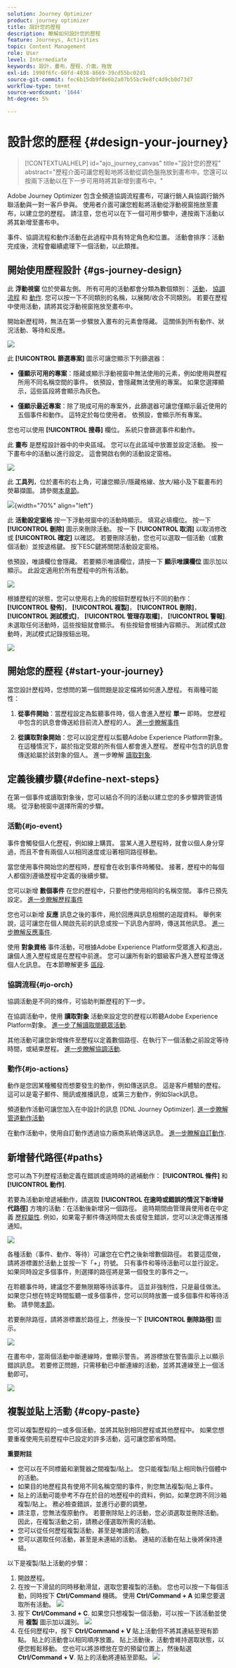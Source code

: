 ```yaml
---
solution: Journey Optimizer
product: journey optimizer
title: 設計您的歷程
description: 瞭解如何設計您的歷程
feature: Journeys, Activities
topic: Content Management
role: User
level: Intermediate
keywords: 設計，畫布，歷程，介面，拖放
exl-id: 1998f6fc-60fd-4038-8669-39cd55bc02d1
source-git-commit: fec6b15db9f8e6b2a07b55bc9e8fc4d9cb0d73d7
workflow-type: tm+mt
source-wordcount: '1644'
ht-degree: 5%

---
```


# 設計您的歷程 {#design-your-journey}

>[!CONTEXTUALHELP]
>id="ajo_journey_canvas"
>title="設計您的歷程"
>abstract="歷程介面可讓您輕鬆地將活動從調色盤拖放到畫布中。您還可以按兩下活動以在下一步可用時將其新增到畫布中。"

Adobe Journey Optimizer 包含全頻道協調流程畫布，可讓行銷人員協調行銷外聯活動與一對一客戶參與。 使用者介面可讓您輕鬆將活動從浮動視窗拖放至畫布，以建立您的歷程。 請注意，您也可以在下一個可用步驟中，連按兩下活動以將其新增至畫布中。

事件、協調流程和動作活動在此過程中具有特定角色和位置。 活動會排序：活動完成後，流程會繼續處理下一個活動，以此類推。

## 開始使用歷程設計 {#gs-journey-design}

此 **浮動視窗** 位於熒幕左側。 所有可用的活動都會分類為數個類別： [活動](#jo-event)， [協調流程](#jo-orch) 和 [動作](#jo-actions). 您可以按一下不同類別的名稱，以展開/收合不同類別。 若要在歷程中使用活動，請將其從浮動視窗拖放至畫布中。

開始新歷程時，無法在第一步驟放入畫布的元素會隱藏。 這關係到所有動作、狀況活動、等待和反應。

![](assets/journey38.png)

此 **[!UICONTROL 篩選專案]** 圖示可讓您顯示下列篩選器：

* **僅顯示可用的專案**：隱藏或顯示浮動視窗中無法使用的元素，例如使用與歷程所用不同名稱空間的事件。 依預設，會隱藏無法使用的專案。 如果您選擇顯示，這些區段將會顯示為灰色。

* **僅顯示最近專案**：除了現成可用的專案外，此篩選器可讓您僅顯示最近使用的五個事件和動作。 這特定於每位使用者。 依預設，會顯示所有專案。

您也可以使用 **[!UICONTROL 搜尋]** 欄位。 系統只會篩選事件和動作。

此 **畫布** 是歷程設計器中的中央區域。 您可以在此區域中放置並設定活動。 按一下畫布中的活動以進行設定。 這會開啟右側的活動設定窗格。

![](assets/journey39.png)

此 **工具列**，位於畫布的右上角，可讓您顯示/隱藏格線、放大/縮小及下載畫布的熒幕擷圖。 請參閱[本章節](../building-journeys/journey-properties.md#timeout_and_error)。

<!--and show/hide timeout and error paths-->

![](assets/toolbar.png){width="70%" align="left"}

此 **活動設定窗格** 按一下浮動視窗中的活動時顯示。 填寫必填欄位。 按一下 **[!UICONTROL 刪除]** 圖示來刪除活動。 按一下 **[!UICONTROL 取消]** 以取消修改或 **[!UICONTROL 確定]** 以確認。 若要刪除活動，您也可以選取一個活動（或數個活動）並按退格鍵。 按下ESC鍵將關閉活動設定窗格。

依預設，唯讀欄位會隱藏。 若要顯示唯讀欄位，請按一下 **顯示唯讀欄位** 圖示加以顯示。 此設定適用於所有歷程中的所有活動。

![](assets/journey59bis.png)

根據歷程的狀態，您可以使用右上角的按鈕對歷程執行不同的動作： **[!UICONTROL 發佈]**， **[!UICONTROL 複製]**， **[!UICONTROL 刪除]**， **[!UICONTROL 測試模式]**， **[!UICONTROL 管理存取權]**， **[!UICONTROL 警報]**. 未選取任何活動時，這些按鈕就會顯示。 有些按鈕會根據內容顯示。 測試模式啟動時，測試模式記錄按鈕出現。

![](assets/journey41.png)

## 開始您的歷程 {#start-your-journey}

當您設計歷程時，您想問的第一個問題是設定檔將如何進入歷程。 有兩種可能性：

1. **從事件開始**：當歷程設定為監聽事件時，個人會進入歷程 **單一** 即時。 您歷程中包含的訊息會傳送給目前流入歷程的人。 [進一步瞭解事件](../event/about-events.md)

1. **從讀取對象開始**：您可以設定歷程以監聽Adobe Experience Platform對象。 在這種情況下，屬於指定受眾的所有個人都會進入歷程。 歷程中包含的訊息會傳送給屬於該對象的個人。 進一步瞭解 [讀取對象](read-audience.md).

## 定義後續步驟{#define-next-steps}

在第一個事件或讀取對象後，您可以結合不同的活動以建立您的多步驟跨管道情境。 從浮動視窗中選擇所需的步驟。

### 活動{#jo-event}

事件會觸發個人化歷程，例如線上購買。 當某人進入歷程時，就會以個人身分穿過，而且不會有兩個人以相同速度或沿著相同路徑移動。

當您使用事件開始您的歷程時，歷程會在收到事件時觸發。 接著，歷程中的每個人都個別遵循歷程中定義的後續步驟。

您可以新增 **數個事件** 在您的歷程中，只要他們使用相同的名稱空間。 事件已預先設定。 [進一步瞭解歷程事件](about-journey-activities.md#event-activities)

您也可以新增 **反應** 訊息之後的事件，用於回應與訊息相關的追蹤資料。 舉例來說，這可讓您在個人開啟先前的訊息或按一下訊息內部時，傳送其他訊息。 [進一步瞭解反應事件](reaction-events.md).

使用 **對象資格** 事件活動，可根據Adobe Experience Platform受眾進入和退出，讓個人進入歷程或是在歷程中前進。 您可以讓所有新的銀級客戶進入歷程並傳送個人化訊息。 在本節瞭解更多 [區段](audience-qualification-events.md).

### 協調流程{#jo-orch}

協調活動是不同的條件，可協助判斷歷程的下一步。

在協調活動中，使用 **讀取對象** 活動來設定您的歷程以聆聽Adobe Experience Platform對象。 [進一步了解讀取閱聽眾活動](read-audience.md).

其他活動可讓您新增條件至歷程以定義數個路徑、在執行下一個活動之前設定等待時間，或結束歷程。 [進一步瞭解協調活動](about-journey-activities.md#orchestration-activities).

### 動作{#jo-actions}

動作是您因某種觸發而想要發生的動作，例如傳送訊息。 這是客戶體驗的歷程。 這可以是電子郵件、簡訊或推播訊息，或第三方動作，例如Slack訊息。

頻道動作活動可讓您加入在中設計的訊息 [!DNL Journey Optimizer]. [進一步瞭解管道動作活動](journeys-message.md)

在動作活動中，使用自訂動作透過協力廠商系統傳送訊息。 [進一步瞭解自訂動作](about-journey-activities.md#action-activities).

## 新增替代路徑{#paths}

您可以為下列歷程活動定義在錯誤或逾時時的遞補動作： **[!UICONTROL 條件]** 和 **[!UICONTROL 動作]**.

若要為活動新增遞補動作，請選取 **[!UICONTROL 在逾時或錯誤的情況下新增替代路徑]** 方塊的活動：在活動後新增另一個路徑。 逾時期間由管理員使用者在中定義 [歷程屬性](../building-journeys/journey-properties.md). 例如，如果電子郵件傳送時間太長或發生錯誤，您可以決定傳送推播通知。

![](assets/journey42.png)

各種活動（事件、動作、等待）可讓您在它們之後新增數個路徑。 若要這麼做，請將游標置於活動上並按一下「+」符號。 只有事件和等待活動可以並行設定。 如果同時設定多個事件，則選擇的路徑將是第一個發生的事件之一。

在聆聽事件時，建議您不要無限期等待該事件。 這並非強制性，只是最佳做法。 如果您只想在特定時間監聽一或多個事件，您可以同時放置一或多個事件和等待活動。 請參閱[本節](../building-journeys/general-events.md#events-specific-time)。

若要刪除路徑，請將游標置於路徑上，然後按一下 **[!UICONTROL 刪除路徑]** 圖示。

![](assets/journey42ter.png)

在畫布中，當兩個活動中斷連線時，會顯示警告。 將游標放在警告圖示上以顯示錯誤訊息。 若要修正問題，只需移動已中斷連線的活動，並將其連線至上一個活動即可。

![](assets/canvas-disconnected.png)

## 複製並貼上活動 {#copy-paste}

您可以複製歷程的一或多個活動，並將其貼到相同歷程或其他歷程中。 如果您想要重複使用先前歷程中已設定的許多活動，這可讓您節省時間。

**重要附註**

* 您可以在不同標籤和瀏覽器之間複製/貼上。 您只能複製/貼上相同執行個體中的活動。
* 如果目的地歷程具有使用不同名稱空間的事件，則您無法複製/貼上事件。
* 貼上的活動可能參考不存在於目的地歷程中的資料，例如，如果您跨不同沙箱複製/貼上。 務必檢查錯誤，並進行必要的調整。
* 請注意，您無法復原動作。 若要刪除貼上的活動，您必須選取並刪除活動。 因此，在複製活動之前，請務必僅選取所需的活動。
* 您可以從任何歷程複製活動，甚至是唯讀的活動。
* 您可以選取任何活動，甚至是未連結的活動。 連結的活動在貼上後將保持連結。

以下是複製/貼上活動的步驟：

1. 開啟歷程。
1. 在按一下滑鼠的同時移動滑鼠，選取您要複製的活動。 您也可以按一下每個活動，同時按下 **Ctrl/Command** 機碼。 使用 **Ctrl/Command + A** 如果您要選取所有活動。
   ![](assets/copy-paste1.png)
1. 按下 **Ctrl/Command + C**.
如果您只想複製一個活動，可以按一下該活動並使用 **複製** 圖示加以識別。
   ![](assets/copy-paste2.png)
1. 在任何歷程中，按下 **Ctrl/Command + V** 貼上活動但不將其連結至現有節點。 貼上的活動會以相同順序放置。 貼上活動後，活動會維持選取狀態，以便您輕鬆移動。 您也可以將游標放在空的預留位置上，然後點選 **Ctrl/Command + V**. 貼上的活動將連結至節點。
   ![](assets/copy-paste3.png)
